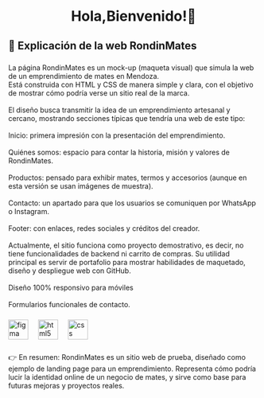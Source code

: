 <h1 align="center">Hola,Bienvenido!👋</h1>

###

<h2 align="left">📝 Explicación de la web RondinMates</h2>

###

<p align="left">La página RondinMates es un mock-up (maqueta visual) que simula la web de un emprendimiento de mates en Mendoza.<br>Está construida con HTML y CSS de manera simple y clara, con el objetivo de mostrar cómo podría verse un sitio real de la marca.<br><br>El diseño busca transmitir la idea de un emprendimiento artesanal y cercano, mostrando secciones típicas que tendría una web de este tipo:<br><br>Inicio: primera impresión con la presentación del emprendimiento.<br><br>Quiénes somos: espacio para contar la historia, misión y valores de RondinMates.<br><br>Productos: pensado para exhibir mates, termos y accesorios (aunque en esta versión se usan imágenes de muestra).<br><br>Contacto: un apartado para que los usuarios se comuniquen por WhatsApp o Instagram.<br><br>Footer: con enlaces, redes sociales y créditos del creador.<br><br>Actualmente, el sitio funciona como proyecto demostrativo, es decir, no tiene funcionalidades de backend ni carrito de compras. Su utilidad principal es servir de portafolio para mostrar habilidades de maquetado, diseño y despliegue web con GitHub.<br><br>Diseño 100% responsivo para móviles <br><br>Formularios funcionales de contacto.</p>

###

<div align="left">
  <img src="https://cdn.jsdelivr.net/gh/devicons/devicon/icons/figma/figma-original.svg" height="40" alt="figma logo"  />
  <img width="12" />
  <img src="https://cdn.jsdelivr.net/gh/devicons/devicon/icons/html5/html5-original.svg" height="40" alt="html5 logo"  />
  <img width="12" />
  <img src="https://cdn.jsdelivr.net/gh/devicons/devicon/icons/css3/css3-original.svg" height="40" alt="css logo"  />
</div>

###

<p align="left">👉 En resumen: RondinMates es un sitio web de prueba, diseñado como ejemplo de landing page para un emprendimiento. Representa cómo podría lucir la identidad online de un negocio de mates, y sirve como base para futuras mejoras y proyectos reales.</p>

###
